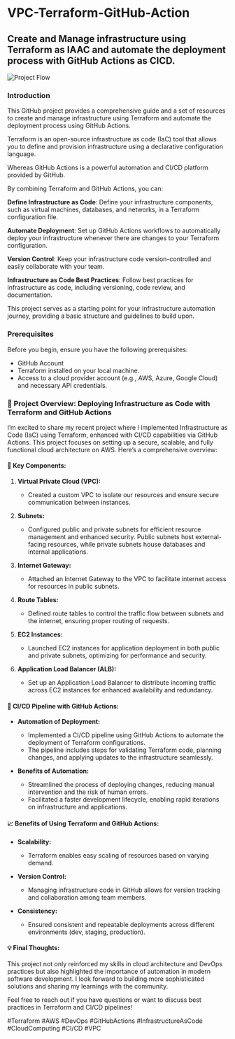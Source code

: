 # VPC-Terraform-GitHub-Action

## Create and Manage infrastructure using Terraform as IAAC and automate the deployment process with GitHub Actions as CICD.

![Project Flow](https://github.com/gauri17-pro/vpc-terraform-github-actions/assets/60473255/0e09102c-2949-4576-be43-39900a2c1a95)
 
 ### Introduction 
 
 This GitHub project provides a comprehensive guide and a set of resources to create and manage infrastructure using Terraform and automate the deployment process using GitHub Actions. 
 
 Terraform is an open-source infrastructure as code (IaC) tool that allows you to define and provision infrastructure using a declarative configuration language. 
 
 Whereas GitHub Actions is a powerful automation and CI/CD platform provided by GitHub.

 
By combining Terraform and GitHub Actions, you can:

**Define Infrastructure as Code**: Define your infrastructure components, such as virtual machines, databases, and networks, in a Terraform configuration file.

**Automate Deployment**: Set up GitHub Actions workflows to automatically deploy your infrastructure whenever there are changes to your Terraform configuration.

**Version Control**: Keep your infrastructure code version-controlled and easily collaborate with your team.

**Infrastructure as Code Best Practices**: Follow best practices for infrastructure as code, including versioning, code review, and documentation.

This project serves as a starting point for your infrastructure automation journey, providing a basic structure and guidelines to build upon.

### Prerequisites
Before you begin, ensure you have the following prerequisites:

* GitHub Account
* Terraform installed on your local machine.
* Access to a cloud provider account (e.g., AWS, Azure, Google Cloud) and necessary API credentials.

### 🚀 Project Overview: Deploying Infrastructure as Code with Terraform and GitHub Actions

I’m excited to share my recent project where I implemented Infrastructure as Code (IaC) using Terraform, enhanced with CI/CD capabilities via GitHub Actions. This project focuses on setting up a secure, scalable, and fully functional cloud architecture on AWS. Here’s a comprehensive overview:

#### **🔧 Key Components:**

1. **Virtual Private Cloud (VPC):**
   - Created a custom VPC to isolate our resources and ensure secure communication between instances.

2. **Subnets:**
   - Configured public and private subnets for efficient resource management and enhanced security. Public subnets host external-facing resources, while private subnets house databases and internal applications.

3. **Internet Gateway:**
   - Attached an Internet Gateway to the VPC to facilitate internet access for resources in public subnets.

4. **Route Tables:**
   - Defined route tables to control the traffic flow between subnets and the internet, ensuring proper routing of requests.

5. **EC2 Instances:**
   - Launched EC2 instances for application deployment in both public and private subnets, optimizing for performance and security.

6. **Application Load Balancer (ALB):**
   - Set up an Application Load Balancer to distribute incoming traffic across EC2 instances for enhanced availability and redundancy.

#### **🔄 CI/CD Pipeline with GitHub Actions:**

- **Automation of Deployment:**
  - Implemented a CI/CD pipeline using GitHub Actions to automate the deployment of Terraform configurations.
  - The pipeline includes steps for validating Terraform code, planning changes, and applying updates to the infrastructure seamlessly.

- **Benefits of Automation:**
  - Streamlined the process of deploying changes, reducing manual intervention and the risk of human errors.
  - Facilitated a faster development lifecycle, enabling rapid iterations on infrastructure and applications.

#### **📈 Benefits of Using Terraform and GitHub Actions:**

- **Scalability:**
  - Terraform enables easy scaling of resources based on varying demand.
  
- **Version Control:**
  - Managing infrastructure code in GitHub allows for version tracking and collaboration among team members.

- **Consistency:**
  - Ensured consistent and repeatable deployments across different environments (dev, staging, production).

#### **💡 Final Thoughts:**

This project not only reinforced my skills in cloud architecture and DevOps practices but also highlighted the importance of automation in modern software development. I look forward to building more sophisticated solutions and sharing my learnings with the community.

Feel free to reach out if you have questions or want to discuss best practices in Terraform and CI/CD pipelines!

#Terraform #AWS #DevOps #GitHubActions #InfrastructureAsCode #CloudComputing #CI/CD #VPC

